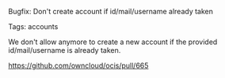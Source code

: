 Bugfix: Don't create account if id/mail/username already taken

Tags: accounts

We don't allow anymore to create a new account if the provided id/mail/username is already taken.

https://github.com/owncloud/ocis/pull/665
